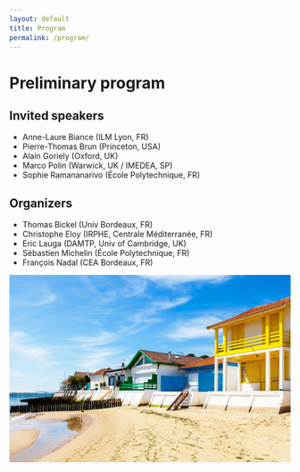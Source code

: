```yaml
---
layout: default
title: Program
permalink: /program/
---
```


# Preliminary program

## Invited speakers
- Anne-Laure Biance (ILM Lyon, FR)
- Pierre-Thomas Brun (Princeton, USA)
- Alain Goriely (Oxford, UK)
- Marco Polin (Warwick, UK / IMEDEA, SP)
- Sophie Ramananarivo (École Polytechnique, FR)

## Organizers
- Thomas Bickel (Univ Bordeaux, FR)
- Christophe Eloy (IRPHE, Centrale Méditerranée, FR)
- Eric Lauga (DAMTP, Univ of Cambridge, UK)
- Sébastien Michelin (École Polytechnique, FR)
- François Nadal (CEA Bordeaux, FR)

![Arcachon](/assets/img/arcachon.jpg)
